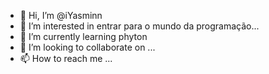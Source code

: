 - 👋 Hi, I’m @iYasminn
- 👀 I’m interested in entrar para o mundo da programação...
- 🌱 I’m currently learning  phyton 
- 💞️ I’m looking to collaborate on ...
- 📫 How to reach me ...

<!---
iYasminn/iYasminn is a ✨ special ✨ repository because its `README.md` (this file) appears on your GitHub profile.
You can click the Preview link to take a look at your changes.
--->

